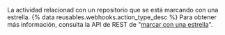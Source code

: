 La actividad relacionad con un repositorio que se está marcando con una estrella. {% data reusables.webhooks.action_type_desc %} Para obtener más información, consulta la API de REST de "[marcar con una estrella](/v3/activity/starring/)".